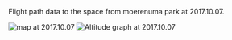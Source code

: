Flight path data to the space from moerenuma park at 2017.10.07.

<img src="https://github.com/siaflab/space-moere-flight-data/blob/master/171007/20171007_map.png" alt="map at 2017.10.07" title="map at 2017.10.07">

<img src="https://github.com/siaflab/space-moere-flight-data/blob/master/171007/20171007_altgraf.png" alt="Altitude graph at 2017.10.07" title="Altitude graph at 2017.10.07">
